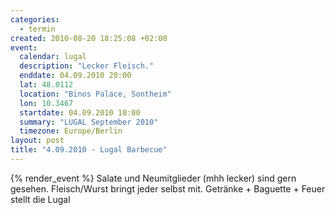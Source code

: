 ```yaml
--- 
categories: 
  - termin
created: 2010-08-20 18:25:08 +02:00
event: 
  calendar: lugal
  description: "Lecker Fleisch."
  enddate: 04.09.2010 20:00
  lat: 48.0112
  location: "Binos Palace, Sontheim"
  lon: 10.3467
  startdate: 04.09.2010 18:00
  summary: "LUGAL September 2010"
  timezone: Europe/Berlin
layout: post
title: "4.09.2010 - Lugal Barbecue"
---
```


{% render_event %}
Salate und Neumitglieder (mhh lecker) sind gern gesehen.
Fleisch/Wurst bringt jeder selbst mit.
Getränke + Baguette + Feuer stellt die Lugal

